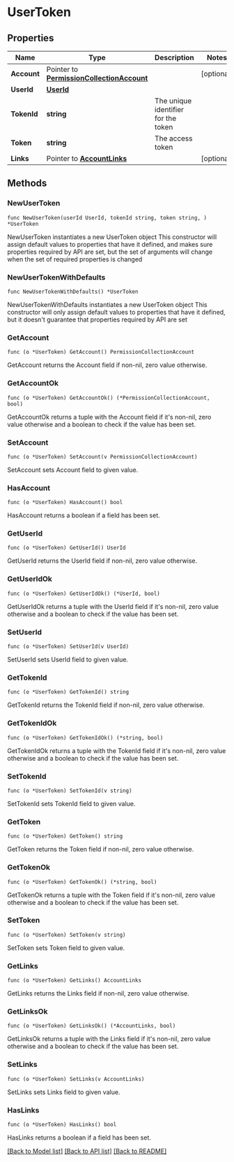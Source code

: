# UserToken

## Properties

Name | Type | Description | Notes
------------ | ------------- | ------------- | -------------
**Account** | Pointer to [**PermissionCollectionAccount**](PermissionCollectionAccount.md) |  | [optional] 
**UserId** | [**UserId**](UserId.md) |  | 
**TokenId** | **string** | The unique identifier for the token | 
**Token** | **string** | The access token | 
**Links** | Pointer to [**AccountLinks**](AccountLinks.md) |  | [optional] 

## Methods

### NewUserToken

`func NewUserToken(userId UserId, tokenId string, token string, ) *UserToken`

NewUserToken instantiates a new UserToken object
This constructor will assign default values to properties that have it defined,
and makes sure properties required by API are set, but the set of arguments
will change when the set of required properties is changed

### NewUserTokenWithDefaults

`func NewUserTokenWithDefaults() *UserToken`

NewUserTokenWithDefaults instantiates a new UserToken object
This constructor will only assign default values to properties that have it defined,
but it doesn't guarantee that properties required by API are set

### GetAccount

`func (o *UserToken) GetAccount() PermissionCollectionAccount`

GetAccount returns the Account field if non-nil, zero value otherwise.

### GetAccountOk

`func (o *UserToken) GetAccountOk() (*PermissionCollectionAccount, bool)`

GetAccountOk returns a tuple with the Account field if it's non-nil, zero value otherwise
and a boolean to check if the value has been set.

### SetAccount

`func (o *UserToken) SetAccount(v PermissionCollectionAccount)`

SetAccount sets Account field to given value.

### HasAccount

`func (o *UserToken) HasAccount() bool`

HasAccount returns a boolean if a field has been set.

### GetUserId

`func (o *UserToken) GetUserId() UserId`

GetUserId returns the UserId field if non-nil, zero value otherwise.

### GetUserIdOk

`func (o *UserToken) GetUserIdOk() (*UserId, bool)`

GetUserIdOk returns a tuple with the UserId field if it's non-nil, zero value otherwise
and a boolean to check if the value has been set.

### SetUserId

`func (o *UserToken) SetUserId(v UserId)`

SetUserId sets UserId field to given value.


### GetTokenId

`func (o *UserToken) GetTokenId() string`

GetTokenId returns the TokenId field if non-nil, zero value otherwise.

### GetTokenIdOk

`func (o *UserToken) GetTokenIdOk() (*string, bool)`

GetTokenIdOk returns a tuple with the TokenId field if it's non-nil, zero value otherwise
and a boolean to check if the value has been set.

### SetTokenId

`func (o *UserToken) SetTokenId(v string)`

SetTokenId sets TokenId field to given value.


### GetToken

`func (o *UserToken) GetToken() string`

GetToken returns the Token field if non-nil, zero value otherwise.

### GetTokenOk

`func (o *UserToken) GetTokenOk() (*string, bool)`

GetTokenOk returns a tuple with the Token field if it's non-nil, zero value otherwise
and a boolean to check if the value has been set.

### SetToken

`func (o *UserToken) SetToken(v string)`

SetToken sets Token field to given value.


### GetLinks

`func (o *UserToken) GetLinks() AccountLinks`

GetLinks returns the Links field if non-nil, zero value otherwise.

### GetLinksOk

`func (o *UserToken) GetLinksOk() (*AccountLinks, bool)`

GetLinksOk returns a tuple with the Links field if it's non-nil, zero value otherwise
and a boolean to check if the value has been set.

### SetLinks

`func (o *UserToken) SetLinks(v AccountLinks)`

SetLinks sets Links field to given value.

### HasLinks

`func (o *UserToken) HasLinks() bool`

HasLinks returns a boolean if a field has been set.


[[Back to Model list]](../README.md#documentation-for-models) [[Back to API list]](../README.md#documentation-for-api-endpoints) [[Back to README]](../README.md)


